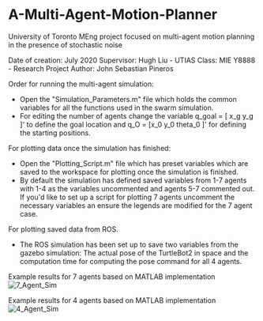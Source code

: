 # A-Multi-Agent-Motion-Planner
University of Toronto MEng project focused on multi-agent motion planning in the presence of stochastic noise

Date of creation: July 2020
Supervisor: Hugh Liu - UTIAS
Class: MIE Y8888 - Research Project 
Author: John Sebastian Pineros 

Order for running the multi-agent simulation: 
- Open the "Simulation_Parameters.m" file which holds the common variables for all the 
functions used in the swarm simulation. 
- For editing the number of agents change the variable q_goal = [ x_g y_g ]' to define the 
goal location and q_O = [x_0 y_0 theta_0 ]' for defining the starting positions. 

For plotting data once the simulation has finished: 
- Open the "Plotting_Script.m" file which has preset variables which are saved to the workspace for plotting 
once the simulation is finished. 
- By default the simulation has defined saved variables from 1-7 agents with 1-4 as the variables 
uncommented and agents 5-7 commented out. If you'd like to set up a script for plotting 7 agents uncomment the 
necessary variables an ensure the legends are modified for the 7 agent case. 

For plotting saved data from ROS. 
- The ROS simulation has been set up to save two variables from the gazebo simulation:
The actual pose of the TurtleBot2 in space and the computation time for computing the pose command 
for all 4 agents.



Example results for 7 agents based on MATLAB implementation  
![7_Agent_Sim](https://user-images.githubusercontent.com/47089025/141601732-feff5af2-716f-48b4-aed5-6e07dc569a27.gif)

Example results for 4 agents based on MATLAB implementation
![4_Agent_Sim](https://user-images.githubusercontent.com/47089025/141601756-ac364dc2-40a9-4463-b30b-6f7724986683.gif)
